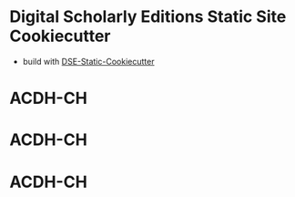 # Digital Scholarly Editions Static Site Cookiecutter


* build with [DSE-Static-Cookiecutter](https://github.com/acdh-oeaw/dse-static-cookiecutter)
# ACDH-CH
# ACDH-CH
# ACDH-CH
